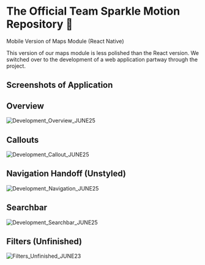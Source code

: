 # The Official Team Sparkle Motion Repository 🎉
 Mobile Version of Maps Module (React Native)

 This version of our maps module is less polished than the React version. We switched over to the development of a web application partway through the project.

## Screenshots of Application

## Overview
![Development_Overview_JUNE25](https://github.com/user-attachments/assets/2d282536-09ab-4b40-abb0-4f2fca040cf6)
## Callouts
![Development_Callout_JUNE25](https://github.com/user-attachments/assets/bba34b8e-05e2-4f83-add3-3e9313b2dbc3)
## Navigation Handoff (Unstyled)
![Development_Navigation_JUNE25](https://github.com/user-attachments/assets/296bcdff-056c-4e67-843a-9b9eb11c7d3c)
## Searchbar
![Development_Searchbar_JUNE25](https://github.com/user-attachments/assets/3ecd2c4c-3a0f-4978-98e5-318c9a74eadc)
## Filters (Unfinished)
![Filters_Unfinished_JUNE23](https://github.com/user-attachments/assets/419ef905-4f48-4e1f-9032-8f368a71354c)


